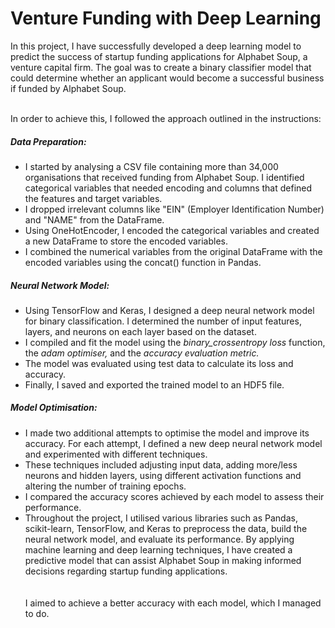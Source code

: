 <h1>Venture Funding with Deep Learning</h1>

In this project, I have successfully developed a deep learning model to predict the success of startup funding applications for Alphabet Soup, a venture capital firm. The goal was to create a binary classifier model that could determine whether an applicant would become a successful business if funded by Alphabet Soup.<br><br>

In order to achieve this, I followed the approach outlined in the instructions:<br>

<h5>Data Preparation:</h5>

- I started by analysing a CSV file containing more than 34,000 organisations that received funding from Alphabet Soup. I identified categorical variables that needed encoding and columns that defined the features and target variables.<br>
- I dropped irrelevant columns like "EIN" (Employer Identification Number) and "NAME" from the DataFrame.<br>
- Using OneHotEncoder, I encoded the categorical variables and created a new DataFrame to store the encoded variables.<br>
- I combined the numerical variables from the original DataFrame with the encoded variables using the concat() function in Pandas.<br>


<h5>Neural Network Model:</h5>

- Using TensorFlow and Keras, I designed a deep neural network model for binary classification. I determined the number of input features, layers, and neurons on each layer based on the dataset.<br>
- I compiled and fit the model using the <i>binary_crossentropy loss</i> function, the <i>adam optimiser,</i> and the <i>accuracy evaluation metric.</i> <br>
- The model was evaluated using test data to calculate its loss and accuracy.<br>
- Finally, I saved and exported the trained model to an HDF5 file.<br>


<h5>Model Optimisation:</h5>

- I made two additional attempts to optimise the model and improve its accuracy. For each attempt, I defined a new deep neural network model and experimented with different techniques.<br>
- These techniques included adjusting input data, adding more/less neurons and hidden layers, using different activation functions and altering the number of training epochs.<br>
- I compared the accuracy scores achieved by each model to assess their performance.<br>
- Throughout the project, I utilised various libraries such as Pandas, scikit-learn, TensorFlow, and Keras to preprocess the data, build the neural network model, and evaluate its performance. By applying machine learning and deep learning techniques, I have created a predictive model that can assist Alphabet Soup in making informed decisions regarding startup funding applications.
<br><br><br>
I aimed to achieve a better accuracy with each model, which I managed to do.
